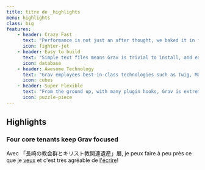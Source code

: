 ```yaml
---
title: titre de _highlights
menu: highlights
class: big
features:
	- header: Crazy Fast
	  text: "Performance is not just an after thought, we baked it in from the start!"
	  icon: fighter-jet
    - header: Easy to build
      text: "Simple text files means Grav is trivial to install, and easy to maintain."
      icon: database
    - header: Awesome Technology
      text: "Grav employees best-in-class technologies such as Twig, Markdown &amp; Yaml"
      icon: cubes
    - header: Super Flexible
      text: "From the ground up, with many plugin hooks, Grav is extremely extensible"
      icon: puzzle-piece
---
```


## Highlights
### Four core tenants keep Grav focused

Avec 「長崎の教会群とキリスト教関連遺産」展, je peux faire à peu près ce que je [veux](#) et c'est très agréable de [l'écrire](#)!
